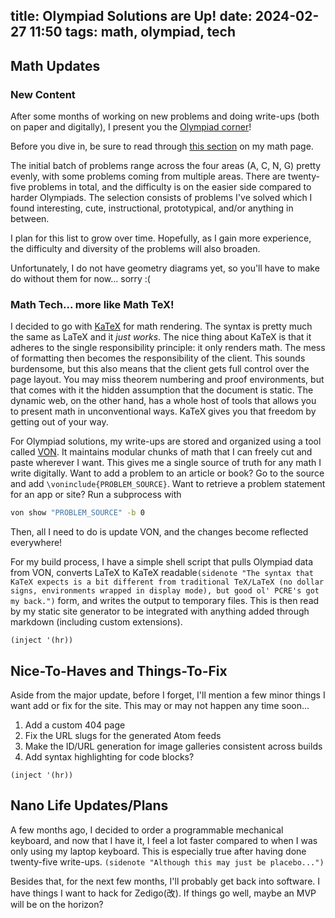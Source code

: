 title: Olympiad Solutions are Up!
date: 2024-02-27 11:50
tags: math, olympiad, tech
---

## Math Updates

### New Content

After some months of working on new problems and doing write-ups (both on paper
and digitally), I present you the [Olympiad corner](/math/oly)!

Before you dive in, be sure to read through [this section](/math#olympiad) on
my math page.

The initial batch of problems range across the four areas (A, C, N, G) pretty
evenly, with some problems coming from multiple areas. There are twenty-five
problems in total, and the difficulty is on the easier side compared to harder
Olympiads. The selection consists of problems I've solved which I found
interesting, cute, instructional, prototypical, and/or anything in between.

I plan for this list to grow over time. Hopefully, as I gain more experience,
the difficulty and diversity of the problems will also broaden.

Unfortunately, I do not have geometry diagrams yet, so you'll have to make do
without them for now... sorry :(

### Math Tech... more like Math TeX!

I decided to go with [KaTeX](https://katex.org/) for math rendering. The syntax
is pretty much the same as LaTeX and it *just works*. The nice thing about
KaTeX is that it adheres to the single responsibility principle: it only
renders math. The mess of formatting then becomes the responsibility of the
client. This sounds burdensome, but this also means that the client gets full
control over the page layout. You may miss theorem numbering and proof
environments, but that comes with it the hidden assumption that the document is
static. The dynamic web, on the other hand, has a whole host of tools that
allows you to present math in unconventional ways. KaTeX gives you that freedom
by getting out of your way.

For Olympiad solutions, my write-ups are stored and organized using a tool
called [VON](https://github.com/vEnhance/von). It maintains modular chunks of
math that I can freely cut and paste wherever I want. This gives me a single
source of truth for any math I write digitally. Want to add a problem to an
article or book? Go to the source and add `\voninclude{PROBLEM_SOURCE}`. Want
to retrieve a problem statement for an app or site?  Run a subprocess with

```bash
von show "PROBLEM_SOURCE" -b 0
```

Then, all I need to do is update VON, and the changes become reflected
everywhere!

For my build process, I have a simple shell script that pulls Olympiad data
from VON, converts LaTeX to KaTeX readable`(sidenote "The syntax that KaTeX
expects is a bit different from traditional TeX/LaTeX (no dollar signs,
environments wrapped in display mode), but good ol' PCRE's got my back.")` form,
and writes the output to temporary files. This is then read by my static site
generator to be integrated with anything added through markdown (including
custom extensions).

`(inject '(hr))`

## Nice-To-Haves and Things-To-Fix

Aside from the major update, before I forget, I'll mention a few minor things I
want add or fix for the site. This may or may not happen any time soon...

1. Add a custom 404 page
2. Fix the URL slugs for the generated Atom feeds
3. Make the ID/URL generation for image galleries consistent across builds
4. Add syntax highlighting for code blocks?

`(inject '(hr))`

## Nano Life Updates/Plans

A few months ago, I decided to order a programmable mechanical keyboard, and
now that I have it, I feel a lot faster compared to when I was only using my
laptop keyboard. This is especially true after having done twenty-five
write-ups.  `(sidenote "Although this may just be placebo...")`

Besides that, for the next few months, I'll probably get back into software. I
have things I want to hack for Zedigo(改). If things go well, maybe an MVP will
be on the horizon?

